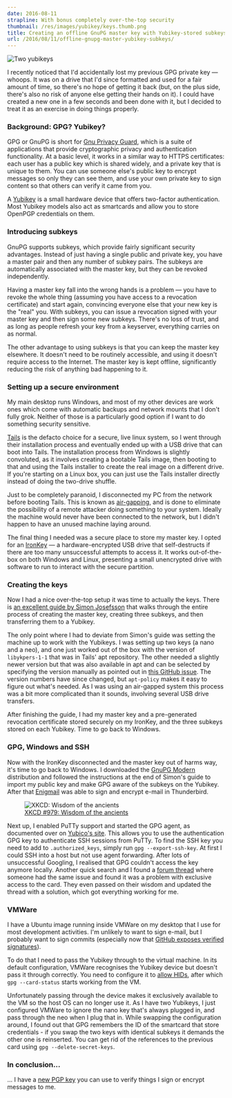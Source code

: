 ```yaml
---
date: 2016-08-11
strapline: With bonus completely over-the-top security
thumbnail: /res/images/yubikey/keys.thumb.png
title: Creating an offline GnuPG master key with Yubikey-stored subkeys
url: /2016/08/11/offline-gnupg-master-yubikey-subkeys/
---
```


<div class="image left">
 <img src="/res/images/yubikey/keys.png" alt="Two yubikeys">
</div>

I recently noticed that I'd accidentally lost my previous GPG private key &mdash; whoops. It was on
a drive that I'd since formatted and used for a fair amount of time, so there's no hope of
getting it back (but, on the plus side, there's also no risk of anyone else getting their hands on
it). I could have created a new one in a few seconds and been done with it, but I decided to treat
it as an exercise in doing things properly.

### Background: GPG? Yubikey?

GPG or GnuPG is short for [Gnu Privacy Guard](https://www.gnupg.org/), which is a suite of
applications that provide cryptographic privacy and authentication functionality. At a basic level,
it works in a similar way to HTTPS certificates: each user has a public key which is shared widely,
and a private key that is unique to them. You can use someone else's public key to encrypt messages
so only they can see them, and use your own private key to sign content so that others can verify
it came from you.

A [Yubikey](https://www.yubico.com/faq/yubikey/) is a small hardware device that offers two-factor
authentication. Most Yubikey models also act as smartcards and allow you to store OpenPGP
credentials on them.

<!--more-->

### Introducing subkeys

GnuPG supports subkeys, which provide fairly significant security advantages. Instead of just having
a single public and private key, you have a master pair and then any number of subkey pairs. The
subkeys are automatically associated with the master key, but they can be revoked independently.

Having a master key fall into the wrong hands is a problem &mdash; you have to revoke the whole
thing (assuming you have access to a revocation certificate) and start again, convincing everyone
else that your new key is the "real" you. With subkeys, you can issue a revocation signed with your
master key and then sign some new subkeys. There's no loss of trust, and as long as people refresh
your key from a keyserver, everything carries on as normal.

The other advantage to using subkeys is that you can keep the master key elsewhere. It doesn't
need to be routinely accessible, and using it doesn't require access to the Internet. The master
key is kept offline, significantly reducing the risk of anything bad happening to it.

### Setting up a secure environment

My main desktop runs Windows, and most of my other devices are work ones which come with automatic
backups and network mounts that I don't fully grok. Neither of those is a particularly good option
if I want to do something security sensitive.

[Tails](https://tails.boum.org/) is the defacto choice for a secure, live linux system, so I went
through their installation process and eventually ended up with a USB drive that can boot into
Tails. The installation process from Windows is slightly convoluted, as it involves creating a
bootable Tails image, then booting to that and using the Tails installer to create the real image
on a different drive. If you're starting on a Linux box, you can just use the Tails installer
directly instead of doing the two-drive shuffle.

Just to be completely paranoid, I disconnected my PC from the network before booting Tails. This
is known as [air-gapping](https://en.wikipedia.org/wiki/Air_gap_%28networking%29), and is done to
eliminate the possibility of a remote attacker doing something to your system. Ideally the machine
would never have been connected to the network, but I didn't happen to have an unused machine
laying around.

The final thing I needed was a secure place to store my master key. I opted for an
[IronKey](http://www.ironkey.com/en-US/) &mdash; a hardware-encrypted USB drive that self-destructs
if there are too many unsuccessful attempts to access it. It works out-of-the-box on both Windows
and Linux, presenting a small unencrypted drive with software to run to interact with the secure
partition.

### Creating the keys

Now I had a nice over-the-top setup it was time to actually the keys. There is [an excellent
guide by Simon Josefsson](https://blog.josefsson.org/2014/06/23/offline-gnupg-master-key-and-subkeys-on-yubikey-neo-smartcard/)
that walks through the entire process of creating the master key, creating three subkeys, and
then transferring them to a Yubikey.

The only point where I had to deviate from Simon's guide was setting the machine up to work with
the Yubikeys. I was setting up two keys (a nano and a neo), and one just worked out of the box
with the version of `libykpers-1-1` that was in Tails' apt repository. The other needed a slightly
newer version but that was also available in apt and can be selected by specifying the version
manually as pointed out in [this GitHub issue](https://github.com/freedomofpress/securedrop/issues/1035#issuecomment-140172267).
The version numbers have since changed, but `apt-policy` makes it easy to figure out what's needed.
As I was using an air-gapped system this process was a bit more complicated than it sounds,
involving several USB drive transfers.

After finishing the guide, I had my master key and a pre-generated revocation certificate stored
securely on my IronKey, and the three subkeys stored on each Yubikey. Time to go back to Windows.

### GPG, Windows and SSH

Now with the IronKey disconnected and the master key out of harms way, it's time to go back to
Windows. I downloaded the [GnuPG Modern](https://www.gnupg.org/download/) distribution and
followed the instructions at the end of Simon's guide to import my public key and make GPG aware
of the subkeys on the Yubikey. After that [Enigmail](https://www.enigmail.net/index.php/en/)
was able to sign and encrypt e-mail in Thunderbird.

<figure class="image left">
  <img src="/res/images/yubikey/wisdom_of_the_ancients.png" alt="XKCD: Wisdom of the ancients">
  <figcaption><a href="https://xkcd.com/979/">XKCD #979: Wisdom of the ancients</a></figcaption>
</figure>

Next up, I enabled PuTTy support and started the GPG agent, as documented over on
[Yubico's site](https://developers.yubico.com/PGP/SSH_authentication/Windows.html). This allows
you to use the authentication GPG key to authenticate SSH sessions from PuTTy. To find the
SSH key you need to add to `.authorized_keys`, simply run `gpg --export-ssh-key`. At first I
could SSH into a host but not use agent forwarding. After lots of unsuccessful Googling, I realised
that GPG couldn't access the key anymore locally. Another quick search and I found a
[forum thread](http://forum.yubico.com/viewtopic.php?f=35&t=2231) where someone had the same
issue and found it was a problem with exclusive access to the card. They even passed on their
wisdom and updated the thread with a solution, which got everything working for me.

### VMWare

I have a Ubuntu image running inside VMWare on my desktop that I use for most development
activities. I'm unlikely to want to sign e-mail, but I probably want to sign commits (especially
now that [GitHub exposes verified signatures](https://github.com/blog/2144-gpg-signature-verification)).

To do that I need to pass the Yubikey through to the virtual machine. In its default configuration,
VMWare recognises the Yubikey device but doesn't pass it through correctly. You need to configure it
to [allow HIDs](http://www.timothysalmon.com/2014/12/vmware-workstation-connect-yubikey-to.html),
after which `gpg --card-status` starts working from the VM.

Unfortunately passing through the device makes it exclusively available to the VM so the host OS
can no longer use it. As I have two Yubikeys, I just configured VMWare to ignore the nano key that's
always plugged in, and pass through the neo when I plug that in. While swapping the configuration
around, I found out that GPG remembers the ID of the smartcard that store credentials - if you
swap the two keys with identical subkeys it demands the other one is reinserted. You can get rid of
the references to the previous card using `gpg --delete-secret-keys`.

### In conclusion...

... I have a <a href="/16402FE2.txt">new PGP key</a> you can use to verify things I sign or encrypt
messages to me.
